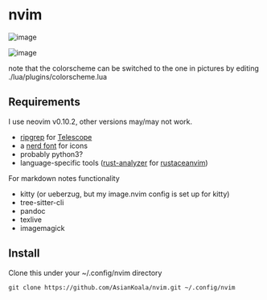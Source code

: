 # nvim
![image](https://files.catbox.moe/qfdxug.png)

![image](https://files.catbox.moe/c0nsbi.png)

note that the colorscheme can be switched to the one in pictures by editing ./lua/plugins/colorscheme.lua

## Requirements
I use neovim v0.10.2, other versions may/may not work.

- [ripgrep](https://github.com/BurntSushi/ripgrep) for [Telescope](https://github.com/nvim-telescope/telescope.nvim)
- a [nerd font](https://github.com/ryanoasis/nerd-fonts) for icons
- probably python3?
- language-specific tools ([rust-analyzer](https://rust-analyzer.github.io/) for [rustaceanvim](https://github.com/mrcjkb/rustaceanvim))

For markdown notes functionality
- kitty (or ueberzug, but my image.nvim config is set up for kitty)
- tree-sitter-cli
- pandoc
- texlive
- imagemagick

## Install
Clone this under your ~/.config/nvim directory

```
git clone https://github.com/AsianKoala/nvim.git ~/.config/nvim
```
